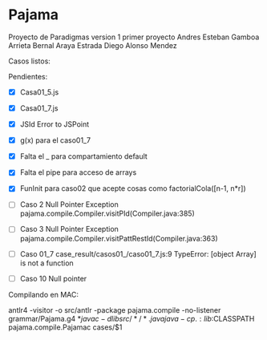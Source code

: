 Pajama
======
Proyecto de Paradigmas version 1 primer proyecto
Andres Esteban Gamboa Arrieta
Bernal Araya Estrada
Diego Alonso Mendez

Casos listos:

Pendientes:

- [x] Casa01_5.js
- [x] Casa01_7.js
- [x] JSId Error to JSPoint
- [x] g(x) para el caso01_7
- [x] Falta el _ para compartamiento default
- [x] Falta el pipe para acceso de arrays
- [x] FunInit para caso02 que acepte cosas como factorialCola([n-1, n*r])
- [ ] Caso 2 Null Pointer Exception pajama.compile.Compiler.visitPId(Compiler.java:385)
- [ ] Caso 3 Null Pointer Exception pajama.compile.Compiler.visitPattRestId(Compiler.java:363)
- [ ] Caso 01_7 case_result/casos01_/caso01_7.js:9 TypeError: [object Array] is not a function
- [ ] Caso 10 Null pointer



Compilando en MAC:

antlr4 -visitor  -o src/antlr -package pajama.compile -no-listener grammar/Pajama.g4 $*
javac -d lib src/*/*.java
java -cp .:lib:$CLASSPATH pajama.compile.Pajamac cases/$1
